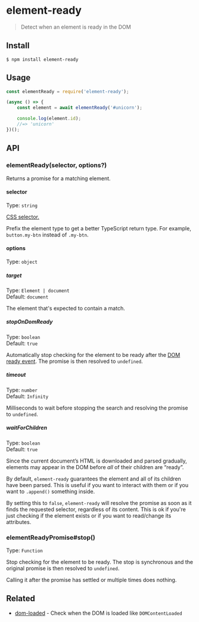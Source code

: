 # element-ready

> Detect when an element is ready in the DOM

## Install

```
$ npm install element-ready
```

## Usage

```js
const elementReady = require('element-ready');

(async () => {
	const element = await elementReady('#unicorn');

	console.log(element.id);
	//=> 'unicorn'
})();
```

## API

### elementReady(selector, options?)

Returns a promise for a matching element.

#### selector

Type: `string`

[CSS selector.](https://developer.mozilla.org/en-US/docs/Web/Guide/CSS/Getting_Started/Selectors)

Prefix the element type to get a better TypeScript return type. For example, `button.my-btn` instead of `.my-btn`.

#### options

Type: `object`

##### target

Type: `Element | document`\
Default: `document`

The element that's expected to contain a match.

##### stopOnDomReady

Type: `boolean`\
Default: `true`

Automatically stop checking for the element to be ready after the [DOM ready event](https://developer.mozilla.org/en-US/docs/Web/API/Window/DOMContentLoaded_event). The promise is then resolved to `undefined`.

##### timeout

Type: `number`\
Default: `Infinity`

Milliseconds to wait before stopping the search and resolving the promise to `undefined`.

##### waitForChildren

Type: `boolean`\
Default: `true`

Since the current document’s HTML is downloaded and parsed gradually, elements may appear in the DOM before _all_ of their children are “ready”.

By default, `element-ready` guarantees the element and all of its children have been parsed. This is useful if you want to interact with them or if you want to `.append()` something inside.

By setting this to `false`, `element-ready` will resolve the promise as soon as it finds the requested selector, regardless of its content. This is ok if you're just checking if the element exists or if you want to read/change its attributes.

### elementReadyPromise#stop()

Type: `Function`

Stop checking for the element to be ready. The stop is synchronous and the original promise is then resolved to `undefined`.

Calling it after the promise has settled or multiple times does nothing.

## Related

- [dom-loaded](https://github.com/sindresorhus/dom-loaded) - Check when the DOM is loaded like `DOMContentLoaded`
